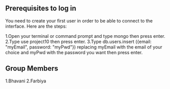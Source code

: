 ## Prerequisites to log in
You need to create your first user in order to be able to connect to the interface. Here are the steps:

1.Open your terminal or command prompt and type mongo then press enter.
2.Type use project10 then press enter.
3.Type db.users.insert ({email: "myEmail", password: "myPwd"}) replacing myEmail with the email of your choice and myPwd with the password you want then press enter.



## Group Members
1.Bhavani
2.Farbiya